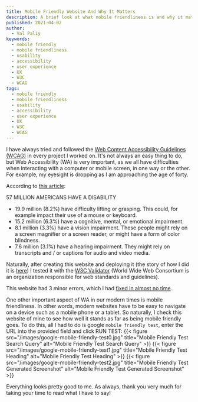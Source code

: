 ```yaml
---
title: Mobile Friendly Website And Why It Matters
description: A brief look at what mobile friendliness is and why it matters.
published: 2021-04-02
author:
  - Val Paliy
keywords:
  - mobile friendly
  - mobile friendliness
  - usability
  - accessibility
  - user experience
  - UX
  - W3C
  - WCAG
tags:
  - mobile friendly
  - mobile friendliness
  - usability
  - accessibility
  - user experience
  - UX
  - W3C
  - WCAG
---
```


I have always tried and followed the [Web Content Accessibility Guidelines (WCAG)](https://www.w3.org/WAI/standards-guidelines/wcag/) in every project I worked on. It's not always an easy thing to do, but Web Accessibility (WA) is very important, as we all have difficulties when interacting with a computer or mobile screen, in one way or the other. For example, my eyesight is dropping as I am approaching the age of forty.

According to [this article](https://www.interactiveaccessibility.com/accessibility-statistics#:~:text=57%20Million%20Americans%20have%20a%20Disability&text=Consider%20impairments%20that%20impact%20accessibility,websites%2C%20applications%2C%20and%20documents.):

57 MILLION AMERICANS HAVE A DISABILITY

- 19.9 million (8.2%) have difficulty lifting or grasping. This could, for example impact their use of a mouse or keyboard.
- 15.2 million (6.3%) have a cognitive, mental, or emotional impairment.
- 8.1 million (3.3%) have a vision impairment. These people might rely on a screen magnifier or a screen reader, or might have a form of color blindness.
- 7.6 million (3.1%) have a hearing impairment. They might rely on transcripts and / or captions for audio and video media.

Naturally, after creating this website and deploying it (the story of how I did it is [here](https://valticus.pro/posts/how-to-deploy-on-netlify)) I tested it with the [W3C Validator](https://validator.w3.org/) (World Wide Web Consortium is an organization responsible for web standards and guidelines).

This website had 3 minor errors, which I had [fixed in almost no time](https://validator.w3.org/nu/?doc=https%3A%2F%2Fvalticus.pro%2F).

One other important aspect of WA in our modern times is mobile friendliness. In other words, modern websites have to be easy to navigate on a device such as a mobile phone or a tablet. So naturally, I check this website of mine to see how well it stands as far as being mobile friendly goes. To do this, all I had to do is google `mobile friendly test`, enter the URL into the provided field and click RUN TEST:
{{< figure src="/images/google-mobile-friendly-test0.jpg" title="Mobile Friendly Test Search Query" alt="Mobile Friendly Test Search Query" >}}
{{< figure src="/images/google-mobile-friendly-test1.jpg" title="Mobile Friendly Test Heading" alt="Mobile Friendly Test Heading" >}}
{{< figure src="/images/google-mobile-friendly-test2.jpg" title="Mobile Friendly Test Generated Screenshot" alt="Mobile Friendly Test Generated Screenshot" >}}

Everything looks pretty good to me. As always, thank you very much for taking your time to read what I have to say!
